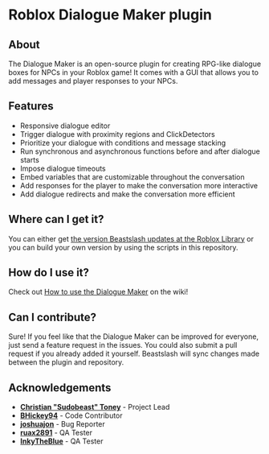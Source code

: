 # Roblox Dialogue Maker plugin

## About
The Dialogue Maker is an open-source plugin for creating RPG-like dialogue boxes for NPCs in your Roblox game! It comes with a GUI that allows you to add messages and player responses to your NPCs.

## Features
* Responsive dialogue editor
* Trigger dialogue with proximity regions and ClickDetectors
* Prioritize your dialogue with conditions and message stacking
* Run synchronous and asynchronous functions before and after dialogue starts
* Impose dialogue timeouts
* Embed variables that are customizable throughout the conversation
* Add responses for the player to make the conversation more interactive
* Add dialogue redirects and make the conversation more efficient

## Where can I get it?
You can either get [the version Beastslash updates at the Roblox Library](https://www.roblox.com/library/4930928141/Dialogue-Maker-Beta) or you can build your own version by using the scripts in this repository.

## How do I use it?
Check out [How to use the Dialogue Maker](https://github.com/beastslash/roblox-dialogue-maker/wiki/How-to-use-the-Dialogue-Maker) on the wiki!

## Can I contribute?
Sure! If you feel like that the Dialogue Maker can be improved for everyone, just send a feature request in the issues. You could also submit a pull request if you already added it yourself. Beastslash will sync changes made between the plugin and repository.

## Acknowledgements
* **[Christian "Sudobeast" Toney](https://github.com/Sudobeast)** - Project Lead
* **[BHickey94](https://github.com/BHickey94)** - Code Contributor
* **[joshuajon](https://github.com/joshuajon)** - Bug Reporter
* **[ruax2891](https://twitter.com/ruax2891)** - QA Tester
* **[InkyTheBlue](https://twitter.com/InkyTheBlueDerg)** - QA Tester
